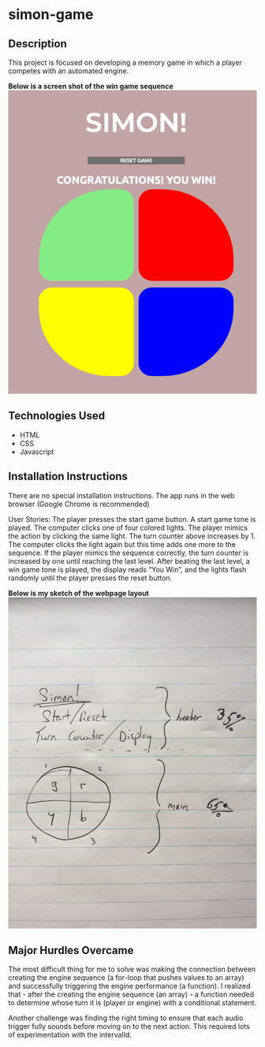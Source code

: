 # simon-game

## Description

This project is focused on developing a memory game in which a player competes with an automated engine.

**Below is a screen shot of the win game sequence**
![simon win game sequence](images/simon-win-game-screenshot.png)

## Technologies Used
* HTML
* CSS
* Javascript

## Installation Instructions
There are no special installation instructions. The app runs in the web browser (Google Chrome is recommended)

User Stories:
The player presses the start game button. A start game tone is played. The computer clicks one of four colored lights. The player mimics the action by clicking the same light. The turn counter above increases by 1. The computer clicks the light again but this time adds one more to the sequence. If the player mimics the sequence correctly, the turn counter is increased by one until reaching the last level. After beating the last level, a win game tone is played, the display reads “You Win”, and the lights flash randomly until the player presses the reset button.

**Below is my sketch of the webpage layout**
![webpage layout](images/simon-sketch.JPG)

## Major Hurdles Overcame

The most difficult thing for me to solve was making the connection between creating the engine sequence (a for-loop that pushes values to an array) and successfully triggering the engine performance (a function). I realized that - after the creating the engine sequence (an array) - a function needed to determine whose turn it is (player or engine) with a conditional statement.

Another challenge was finding the right timing to ensure that each audio trigger fully sounds before moving on to the next action. This required lots of experimentation with the intervalId.
